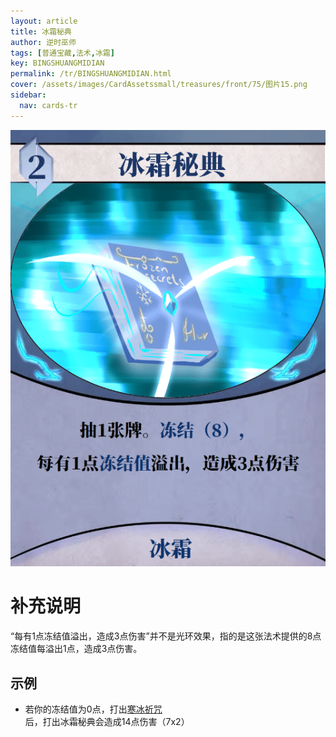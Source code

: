 ```yaml
---
layout: article
title: 冰霜秘典
author: 逆时巫师
tags: [普通宝藏,法术,冰霜]
key: BINGSHUANGMIDIAN
permalink: /tr/BINGSHUANGMIDIAN.html
cover: /assets/images/CardAssetssmall/treasures/front/75/图片15.png
sidebar:
  nav: cards-tr
---
```

![](/assets/images/CardAssets/treasures/front/75/图片15.png)

# 补充说明
“每有1点冻结值溢出，造成3点伤害”并不是光环效果，指的是这张法术提供的8点冻结值每溢出1点，造成3点伤害。


## 示例
* 若你的冻结值为0点，打出[寒冰祈咒](/tr/HANBINGQIZHOU.html)后，打出冰霜秘典会造成14点伤害（7x2）